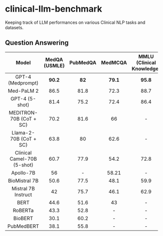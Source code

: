 # clinical-llm-benchmark
Keeping track of LLM performances on various Clinical NLP tasks and datasets. 

## Question Answering

| Model | MedQA (USMLE) | PubMedQA | MedMCQA | MMLU (Clinical Knowledge) | MMLU (Professional Medicine) |
|:--------------:|:--------------:|:--------------:|:--------------:|:--------------:|:--------------:|
| GPT-4 (Medprompt) | **90.2** | **82** | **79.1** | **95.8** | **95.2** |
| Med-PaLM 2 | 86.5 | 81.8 | 72.3 | 88.7 | **95.2** |
| GPT-4 (5-shot) | 81.4 | 75.2 | 72.4 | 86.4 | 93.8 |
| MEDITRON-70B (CoT + SC) | 70.2 | 81.6 | 66 | - | - |
| Llama-2-70B (CoT + SC) | 63.8 | 80 | 62.6 | - | - |
| Clinical Camel-70B (5-shot) | 60.7 | 77.9 | 54.2 | 72.8 | 75.0 |
| Apollo-7B | 56 | - | 58.21 | - | - |
| BioMistral 7B | 50.6 | 77.5 | 48.1 | 59.9 | 54.7 |
| Mistral 7B Instruct | 42 | 75.7 | 46.1 | 62.9 | 57.2 |
| BERT | 44.6 | 51.6 | 43 | - | - |
| RoBERTa | 43.3 | 52.8 | - | - | - |
| BioBERT | 30.1 | 60.2 | - | - | - |
| PubMedBERT | 38.1 | 55.8 | - | - | - |
